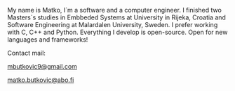 My name is Matko, I´m a software and a computer engineer. I finished two Masters´s studies in Embbeded Systems at University in Rijeka, Croatia and Software Engineering at Malardalen University, Sweden. I prefer working with C, C++ and Python. Everything I develop is open-source. Open for new languages and frameworks!


Contact mail:

mbutkovic9@gmail.com

matko.butkovic@abo.fi
